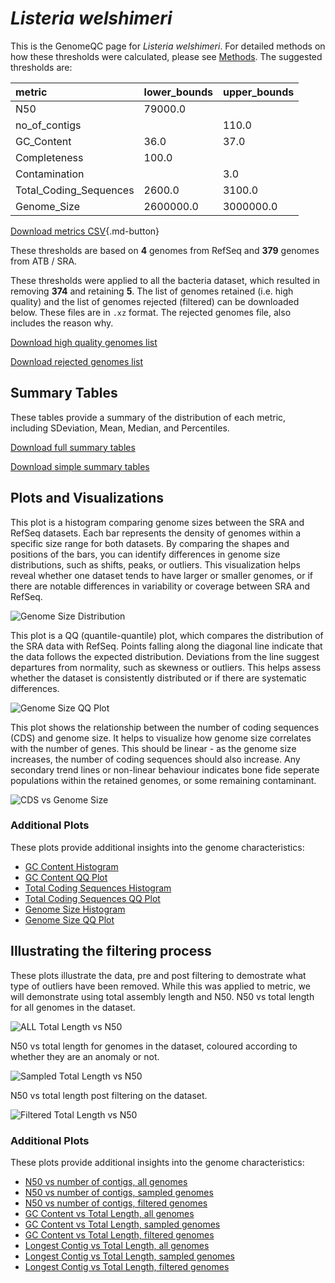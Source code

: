 # *Listeria welshimeri*

This is the GenomeQC page for *Listeria welshimeri*. For detailed methods on how these thresholds were calculated, please see [Methods](../../methods.md).
The suggested thresholds are: 

| metric                 | lower_bounds   | upper_bounds   |
|:-----------------------|:---------------|:---------------|
| N50                    | 79000.0        |                |
| no_of_contigs          |                | 110.0          |
| GC_Content             | 36.0           | 37.0           |
| Completeness           | 100.0          |                |
| Contamination          |                | 3.0            |
| Total_Coding_Sequences | 2600.0         | 3100.0         |
| Genome_Size            | 2600000.0      | 3000000.0      |

[Download metrics CSV](Listeria_welshimeri_metrics.csv){.md-button}


These thresholds are based on **4** genomes from RefSeq and **379** genomes from ATB / SRA.

These thresholds were applied to all the bacteria dataset, which resulted in removing **374** and retaining **5**.
The list of genomes retained (i.e. high quality) and the list of genomes rejected (filtered) can be downloaded below. These files are in `.xz` format. The rejected genomes file, also includes the reason why.

[Download high quality genomes list](Listeria_welshimeri_high_quality_genomes.csv.xz)


[Download rejected genomes list](Listeria_welshimeri_filtered_out_genomes.csv.xz)



## Summary Tables
These tables provide a summary of the distribution of each metric, including SDeviation, Mean, Median, and Percentiles.

[Download full summary tables](summary.csv)

[Download simple summary tables](selected_summary.csv)

## Plots and Visualizations

This plot is a histogram comparing genome sizes between the SRA and RefSeq datasets. Each bar represents the density of genomes within a specific size range for both datasets. By comparing the shapes and positions of the bars, you can identify differences in genome size distributions, such as shifts, peaks, or outliers. This visualization helps reveal whether one dataset tends to have larger or smaller genomes, or if there are notable differences in variability or coverage between SRA and RefSeq.

![Genome Size Distribution](Genome_Size_refseq_histogram_kde.png)

This plot is a QQ (quantile-quantile) plot, which compares the distribution of the SRA data with RefSeq. Points falling along the diagonal line indicate that the data follows the expected distribution. Deviations from the line suggest departures from normality, such as skewness or outliers. This helps assess whether the dataset is consistently distributed or if there are systematic differences.

![Genome Size QQ Plot](Genome_Size_refseq_qqplot.png)

This plot shows the relationship between the number of coding sequences (CDS) and genome size. It helps to visualize how genome size correlates with the number of genes. This should be linear - as the genome size increases, the number of coding sequences should also increase. Any secondary trend lines or non-linear behaviour indicates bone fide seperate populations within the retained genomes, or some remaining contaminant. 

![CDS vs Genome Size](Listeria_welshimeri_CDS_vs_Genome_Size.png)

### Additional Plots

These plots provide additional insights into the genome characteristics:

- [GC Content Histogram](GC_Content_refseq_histogram_kde.png)
- [GC Content QQ Plot](GC_Content_refseq_qqplot.png)
- [Total Coding Sequences Histogram](Total_Coding_Sequences_refseq_histogram_kde.png)
- [Total Coding Sequences QQ Plot](Total_Coding_Sequences_refseq_qqplot.png)
- [Genome Size Histogram](Genome_Size_refseq_histogram_kde.png)
- [Genome Size QQ Plot](Genome_Size_refseq_qqplot.png)
## Illustrating the filtering process
These plots illustrate the data, pre and post filtering to demostrate what type of outliers have been removed. While this was applied to metric, we will demonstrate using total assembly length and N50.
N50 vs total length for all genomes in the dataset.

![ALL Total Length vs N50](Listeria_welshimeri_all_total_length_N50.png)

N50 vs total length for genomes in the dataset, coloured according to whether they are an anomaly or not.

![Sampled Total Length vs N50](Listeria_welshimeri_sample_total_length_N50.png)

N50 vs total length post filtering on the dataset.

![Filtered Total Length vs N50](Listeria_welshimeri_filt_total_length_N50.png)

### Additional Plots

These plots provide additional insights into the genome characteristics:

- [N50 vs number of contigs, all genomes](Listeria_welshimeri_all_N50_number.png)
- [N50 vs number of contigs, sampled genomes](Listeria_welshimeri_sample_N50_number.png)
- [N50 vs number of contigs, filtered genomes](Listeria_welshimeri_filt_N50_number.png)
- [GC Content vs Total Length, all genomes](Listeria_welshimeri_all_total_length_GC_Content.png)
- [GC Content vs Total Length, sampled genomes](Listeria_welshimeri_sample_total_length_GC_Content.png)
- [GC Content vs Total Length, filtered genomes](Listeria_welshimeri_filt_total_length_GC_Content.png)
- [Longest Contig vs Total Length, all genomes](Listeria_welshimeri_all_total_length_longest.png)
- [Longest Contig vs Total Length, sampled genomes](Listeria_welshimeri_sample_total_length_longest.png)
- [Longest Contig vs Total Length, filtered genomes](Listeria_welshimeri_filt_total_length_longest.png)
